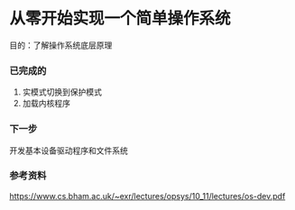 # 从零开始实现一个简单操作系统

目的：了解操作系统底层原理



### 已完成的

1.  实模式切换到保护模式
2.  加载内核程序



### 下一步

开发基本设备驱动程序和文件系统



### 参考资料

https://www.cs.bham.ac.uk/~exr/lectures/opsys/10_11/lectures/os-dev.pdf

